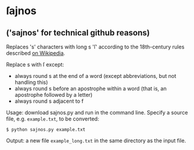 # ſajnos
## ('sajnos' for technical github reasons)

Replaces 's' characters with long s 'ſ' according to the 18th-century rules described [on Wikipedia](https://en.wikipedia.org/wiki/Long_s#Rules).

Replace s with ſ except:

- always round s at the end of a word (except abbreviations, but not handling this)
- always round s before an apostrophe within a word (that is, an apostrophe followed by a letter)
- always round s adjacent to f

Usage: download sajnos.py and run in the command line. Specify a source file, e.g. ``example.txt``, to be converted:
```
$ python sajnos.py example.txt
```
Output: a new file ``example_long.txt`` in the same directory as the input file.
